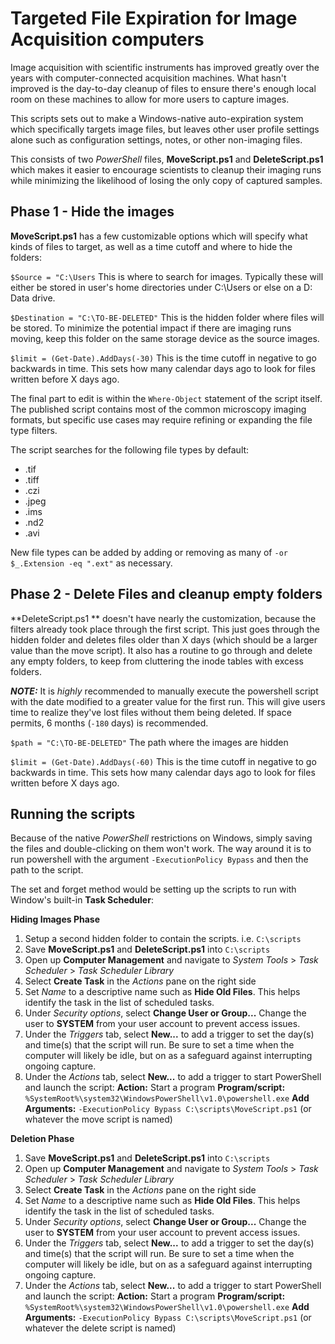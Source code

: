 # Targeted File Expiration for Image Acquisition computers #
Image acquisition with scientific instruments has improved greatly over the years with computer-connected acquisition machines. What hasn't improved is the day-to-day cleanup of files to ensure there's enough local room on these machines to allow for more users to capture images.

This scripts sets out to make a Windows-native auto-expiration system which specifically targets image files, but leaves other user profile settings alone such as configuration settings, notes, or other non-imaging files.

This consists of two *PowerShell* files, **MoveScript.ps1** and **DeleteScript.ps1** which makes it easier to encourage scientists to cleanup their imaging runs while minimizing the likelihood of losing the only copy of captured samples.

## Phase 1 - Hide the images ##

**MoveScript.ps1** has a few customizable options which will specify what kinds of files to target, as well as a time cutoff and where to hide the folders:

`$Source = "C:\Users` This is where to search for images. Typically these will either be stored in user's home directories under C:\Users or else on a D: Data drive.

`$Destination = "C:\TO-BE-DELETED"` This is the hidden folder where files will be stored. To minimize the potential impact if there are imaging runs moving, keep this folder on the same storage device as the source images.

`$limit = (Get-Date).AddDays(-30)` This is the time cutoff in negative to go backwards in time. This sets how many calendar days ago to look for files written before X days ago.

The final part to edit is within the `Where-Object` statement of the script itself.  The published script contains most of the common microscopy imaging formats, but specific use cases may require refining or expanding the file type filters. 

The script searches for the following file types by default:

 - .tif
 - .tiff
 - .czi
 - .jpeg
 - .ims
 - .nd2
 - .avi

New file types can be added by adding or removing as many of `-or $_.Extension -eq ".ext"` as necessary.

## Phase 2 - Delete Files and cleanup empty folders ##

**DeleteScript.ps1 ** doesn't have nearly the customization, because the filters already took place through the first script. This just goes through the hidden folder and deletes files older than X days (which should be a larger value than the move script). It also has a routine to go through and delete any empty folders, to keep from cluttering the inode tables with excess folders.

***NOTE:*** It is *highly* recommended to manually execute the powershell script with the date modified to a greater value for the first run. This will give users time to realize they've lost files without them being deleted. If space permits, 6 months (`-180` days) is recommended.

`$path = "C:\TO-BE-DELETED"` The path where the images are hidden

`$limit = (Get-Date).AddDays(-60)` This is the time cutoff in negative to go backwards in time. This sets how many calendar days ago to look for files written before X days ago.

## Running the scripts  ##

Because of the native *PowerShell* restrictions on Windows, simply saving the files and double-clicking on them won't work. The way around it is to run powershell with the argument `-ExecutionPolicy Bypass` and then the path to the script.

The set and forget method would be setting up the scripts to run with Window's built-in **Task Scheduler**:

**Hiding Images Phase**

 1. Setup a second hidden folder to contain the scripts. i.e. `C:\scripts`
 2. Save **MoveScript.ps1** and **DeleteScript.ps1** into `C:\scripts`
 3. Open up **Computer Management** and navigate to *System Tools* > *Task Scheduler* > *Task Scheduler Library*
 4. Select **Create Task** in the *Actions* pane on the right side
 5. Set *Name* to a descriptive name such as **Hide Old Files**. This helps identify the task in the list of scheduled tasks.
 6. Under *Security options*, select **Change User or Group...** Change the user to **SYSTEM** from your user account to prevent access issues.
 7. Under the *Triggers* tab, select **New...** to add a trigger to set the day(s) and time(s) that the script will run. Be sure to set a time when the computer will likely be idle, but on as a safeguard against interrupting ongoing capture.
 8. Under the *Actions* tab, select **New...** to add a trigger to start PowerShell and launch the script:
**Action:** Start a program
**Program/script:** `%SystemRoot%\system32\WindowsPowerShell\v1.0\powershell.exe`
**Add Arguments:** `-ExecutionPolicy Bypass C:\scripts\MoveScript.ps1` (or whatever the move script is named)

**Deletion Phase**

1. Save **MoveScript.ps1** and **DeleteScript.ps1** into `C:\scripts`
2. Open up **Computer Management** and navigate to *System Tools* > *Task Scheduler* > *Task Scheduler Library*
3. Select **Create Task** in the *Actions* pane on the right side
4. Set *Name* to a descriptive name such as **Hide Old Files**. This helps identify the task in the list of scheduled tasks.
5. Under *Security options*, select **Change User or Group...** Change the user to **SYSTEM** from your user account to prevent access issues.
6. Under the *Triggers* tab, select **New...** to add a trigger to set the day(s) and time(s) that the script will run. Be sure to set a time when the computer will likely be idle, but on as a safeguard against interrupting ongoing capture.
7. Under the *Actions* tab, select **New...** to add a trigger to start PowerShell and launch the script:
**Action:** Start a program
**Program/script:** `%SystemRoot%\system32\WindowsPowerShell\v1.0\powershell.exe`
**Add Arguments:** `-ExecutionPolicy Bypass C:\scripts\MoveScript.ps1` (or whatever the delete script is named)
